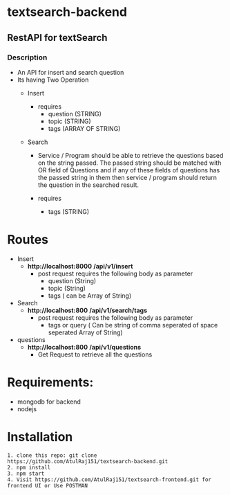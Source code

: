 # textsearch-backend
## RestAPI for textSearch
### Description
- An API for insert and search question
- Its having Two Operation 
  - Insert
     - requires 
        - question (STRING)
        - topic  (STRING)
        - tags (ARRAY OF STRING)
     
  - Search
     - Service / Program should be able to retrieve the questions based on the string passed.
The passed string should be matched with <Query> OR <Tags> field of Questions and
if any of these fields of questions has the passed string in them then service / program
should return the question in the searched result.

    - requires
       - tags (STRING)
# Routes
 - Insert
      - **http://localhost:8000** __/api/v1/insert__
          - post request requires the following body as parameter
             - question (String)
             - topic  (String)
             - tags  ( can be Array of String)
 - Search
      - **http://localhost:800** __/api/v1/search/tags__
         - post request requires the following body as parameter
             - tags or query ( Can be string of comma seperated of space seperated Array of String)
 - questions
      - **http://localhost:800** __/api/v1/questions__
          - Get Request to retrieve all the questions
# Requirements:
 - mongodb for backend
 - nodejs
 
 # Installation
    1. clone this repo: git clone https://github.com/AtulRaj151/textsearch-backend.git
    2. npm install
    3. npm start
    4. Visit https://github.com/AtulRaj151/textsearch-frontend.git for frontend UI or Use POSTMAN
    
         
        
       

